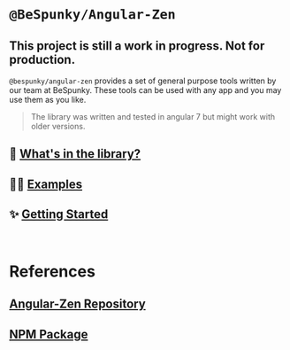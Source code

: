 # `@BeSpunky/Angular-Zen`

## This project is still a work in progress. **Not for production**.
`@bespunky/angular-zen` provides a set of general purpose tools written by our team at BeSpunky.
These tools can be used with any app and you may use them as you like.

> The library was written and tested in angular 7 but might work with older versions.


## 🎁 [What's in the library?](Modules)
## 👨‍🏫 [Examples](https://angular-zen-demo.firebaseapp.com)
## ✨ [Getting Started](Getting-Started)

<br/>

# References
## [Angular-Zen Repository](https://dev.azure.com/BeSpunky/BeSpunky%20Libraries/_git/angular-zen?path=%2F&version=GBmaster)
## [NPM Package](https://www.npmjs.com/package/@bespunky/angular-zen)